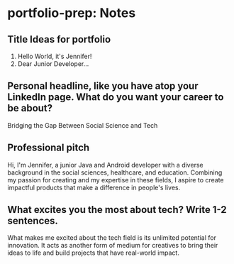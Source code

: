 # portfolio-prep: Notes


## Title Ideas for portfolio

1. Hello World, it's Jennifer!
2. Dear Junior Developer...


## Personal headline, like you have atop your LinkedIn page. What do you want your career to be about?

Bridging the Gap Between Social Science and Tech

## Professional pitch

Hi, I'm Jennifer, a junior Java and Android developer with a diverse background in the social sciences, healthcare, and education. Combining my passion for creating and my expertise in these fields, I aspire to create impactful products that make a difference in people's lives.


## What excites you the most about tech? Write 1-2 sentences.

What makes me excited about the tech field is its unlimited potential for innovation. It acts as another form of medium for creatives to bring their ideas to life and build projects that have real-world impact.